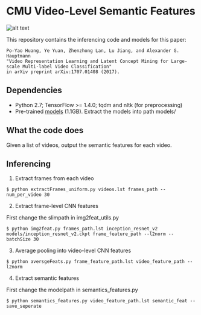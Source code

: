 # CMU Video-Level Semantic Features

![alt text](https://aladdin1.inf.cs.cmu.edu/shares/semantic_features.png)

This repository contains the inferencing code and models for this paper:

    Po-Yao Huang, Ye Yuan, Zhenzhong Lan, Lu Jiang, and Alexander G. Hauptmann
    "Video Representation Learning and Latent Concept Mining for Large-scale Multi-label Video Classification"
    in arXiv preprint arXiv:1707.01408 (2017).


## Dependencies
+ Python 2.7; TensorFlow >= 1.4.0; tqdm and nltk (for preprocessing)
+ Pre-trained [models](https://aladdin1.inf.cs.cmu.edu/shares/semantic_features/models_04262018.tgz) (1.1GB). Extract the models into path models/

## What the code does
Given a list of videos, output the semantic features for each video.


## Inferencing
1. Extract frames from each video
```
$ python extractFrames_uniform.py videos.lst frames_path --num_per_video 30
```

2. Extract frame-level CNN features

First change the slimpath in img2feat_utils.py

```
$ python img2feat.py frames_path.lst inception_resnet_v2 models/inception_resnet_v2.ckpt frame_feature_path --l2norm --batchSize 30
```

3. Average pooling into video-level CNN features
```
$ python aversgeFeats.py frame_feature_path.lst video_feature_path --l2norm 
```

4. Extract semantic features

First change the modelpath in semantics_features.py

```
$ python semantics_features.py video_feature_path.lst semantic_feat --save_seperate
```